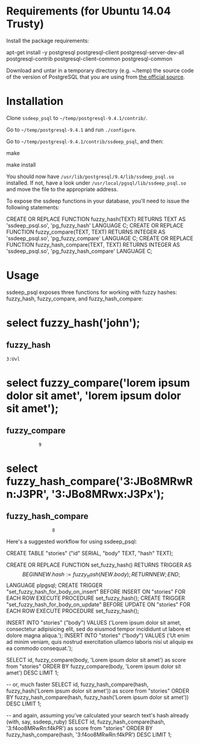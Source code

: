 Requirements (for Ubuntu 14.04 Trusty)
============

Install the package requirements:

  apt-get install -y postgresql postgresql-client postgresql-server-dev-all postgresql-contrib postgresql-client-common postgresql-common

Download and untar in a temporary directory (e.g. ~/temp) the source code of the version of PostgreSQL that you are using from [the official source](http://www.postgresql.org/ftp/source).

Installation
============

Clone `ssdeep_psql` to `~/temp/postgresql-9.4.1/contrib/`.

Go to `~/temp/postgresql-9.4.1` and run `./configure`.

Go to `~/temp/postgresql-9.4.1/contrib/ssdeep_psql`, and then:

  make
  
  make install
  
You should now have `/usr/lib/postgresql/9.4/lib/ssdeep_psql.so` installed. If not, have a look under `/usr/local/pgsql/lib/ssdeep_psql.so` and move the file to the appropriate address.

To expose the ssdeep functions in your database, you'll need to issue the following statements:

  CREATE OR REPLACE FUNCTION fuzzy_hash(TEXT) RETURNS TEXT AS 'ssdeep_psql.so', 'pg_fuzzy_hash' LANGUAGE C;
  CREATE OR REPLACE FUNCTION fuzzy_compare(TEXT, TEXT) RETURNS INTEGER AS 'ssdeep_psql.so', 'pg_fuzzy_compare' LANGUAGE C;
  CREATE OR REPLACE FUNCTION fuzzy_hash_compare(TEXT, TEXT) RETURNS INTEGER AS 'ssdeep_psql.so', 'pg_fuzzy_hash_compare' LANGUAGE C;

Usage
=====

ssdeep_psql exposes three functions for working with fuzzy hashes: fuzzy_hash, fuzzy_compare, and fuzzy_hash_compare:

  # select fuzzy_hash('john');
   fuzzy_hash
   ------------
    3:Uvl

  # select fuzzy_compare('lorem ipsum dolor sit amet', 'lorem ipsum dolor sit amet');
   fuzzy_compare
   ---------------
                9

  # select fuzzy_hash_compare('3:JBo8MRwRn:J3PR', '3:JBo8MRwx:J3Px');
   fuzzy_hash_compare
   --------------------
                     8

Here's a suggested workflow for using ssdeep_psql:

  CREATE TABLE "stories" ("id" SERIAL, "body" TEXT, "hash" TEXT);

  CREATE OR REPLACE FUNCTION set_fuzzy_hash() RETURNS TRIGGER AS $$
  BEGIN
      NEW.hash := fuzzy_hash(NEW.body);
      RETURN NEW;
  END;
  $$ LANGUAGE plpgsql;
  CREATE TRIGGER "set_fuzzy_hash_for_body_on_insert" BEFORE INSERT ON "stories"
    FOR EACH ROW EXECUTE PROCEDURE set_fuzzy_hash();
  CREATE TRIGGER "set_fuzzy_hash_for_body_on_update" BEFORE UPDATE ON "stories"
    FOR EACH ROW EXECUTE PROCEDURE set_fuzzy_hash();

  INSERT INTO "stories" ("body") VALUES ('Lorem ipsum dolor sit amet, consectetur adipisicing elit, sed do eiusmod tempor incididunt ut labore et dolore magna aliqua.');
  INSERT INTO "stories" ("body") VALUES ('Ut enim ad minim veniam, quis nostrud exercitation ullamco laboris nisi ut aliquip ex ea commodo consequat.');

  SELECT id, fuzzy_compare(body, 'Lorem ipsum dolor sit amet') as score from "stories" ORDER BY fuzzy_compare(body, 'Lorem ipsum dolor sit amet') DESC LIMIT 1;

  -- or, much faster
  SELECT id, fuzzy_hash_compare(hash, fuzzy_hash('Lorem ipsum dolor sit amet')) as score from "stories"
  ORDER BY fuzzy_hash_compare(hash, fuzzy_hash('Lorem ipsum dolor sit amet')) DESC LIMIT 1;

  -- and again, assuming you've calculated your search text's hash already (with, say, ssdeep_ruby)
  SELECT id, fuzzy_hash_compare(hash, '3:f4oo8MRwRn:f4kPR') as score from "stories"
  ORDER BY fuzzy_hash_compare(hash, '3:f4oo8MRwRn:f4kPR') DESC LIMIT 1;


